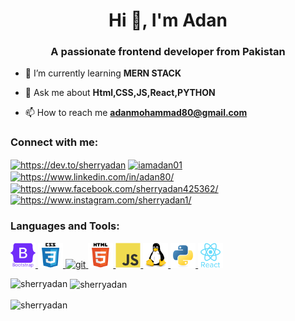 <h1 align="center">Hi 👋, I'm Adan</h1>
<h3 align="center">A passionate frontend developer from Pakistan</h3>

- 🌱 I’m currently learning **MERN STACK**

- 💬 Ask me about **Html,CSS,JS,React,PYTHON**

- 📫 How to reach me **adanmohammad80@gmail.com**

<h3 align="left">Connect with me:</h3>
<p align="left">
<a href="https://dev.to/https://dev.to/sherryadan" target="blank"><img align="center" src="https://raw.githubusercontent.com/rahuldkjain/github-profile-readme-generator/master/src/images/icons/Social/devto.svg" alt="https://dev.to/sherryadan" height="30" width="40" /></a>
<a href="https://twitter.com/iamadan01" target="blank"><img align="center" src="https://raw.githubusercontent.com/rahuldkjain/github-profile-readme-generator/master/src/images/icons/Social/twitter.svg" alt="iamadan01" height="30" width="40" /></a>
<a href="https://linkedin.com/in/https://www.linkedin.com/in/adan80/" target="blank"><img align="center" src="https://raw.githubusercontent.com/rahuldkjain/github-profile-readme-generator/master/src/images/icons/Social/linked-in-alt.svg" alt="https://www.linkedin.com/in/adan80/" height="30" width="40" /></a>
<a href="https://fb.com/https://www.facebook.com/sherryadan425362/" target="blank"><img align="center" src="https://raw.githubusercontent.com/rahuldkjain/github-profile-readme-generator/master/src/images/icons/Social/facebook.svg" alt="https://www.facebook.com/sherryadan425362/" height="30" width="40" /></a>
<a href="https://instagram.com/https://www.instagram.com/sherryadan1/" target="blank"><img align="center" src="https://raw.githubusercontent.com/rahuldkjain/github-profile-readme-generator/master/src/images/icons/Social/instagram.svg" alt="https://www.instagram.com/sherryadan1/" height="30" width="40" /></a>
</p>

<h3 align="left">Languages and Tools:</h3>
<p align="left"> <a href="https://getbootstrap.com" target="_blank" rel="noreferrer"> <img src="https://raw.githubusercontent.com/devicons/devicon/master/icons/bootstrap/bootstrap-plain-wordmark.svg" alt="bootstrap" width="40" height="40"/> </a> <a href="https://www.w3schools.com/css/" target="_blank" rel="noreferrer"> <img src="https://raw.githubusercontent.com/devicons/devicon/master/icons/css3/css3-original-wordmark.svg" alt="css3" width="40" height="40"/> </a> <a href="https://git-scm.com/" target="_blank" rel="noreferrer"> <img src="https://www.vectorlogo.zone/logos/git-scm/git-scm-icon.svg" alt="git" width="40" height="40"/> </a> <a href="https://www.w3.org/html/" target="_blank" rel="noreferrer"> <img src="https://raw.githubusercontent.com/devicons/devicon/master/icons/html5/html5-original-wordmark.svg" alt="html5" width="40" height="40"/> </a> <a href="https://developer.mozilla.org/en-US/docs/Web/JavaScript" target="_blank" rel="noreferrer"> <img src="https://raw.githubusercontent.com/devicons/devicon/master/icons/javascript/javascript-original.svg" alt="javascript" width="40" height="40"/> </a> <a href="https://www.linux.org/" target="_blank" rel="noreferrer"> <img src="https://raw.githubusercontent.com/devicons/devicon/master/icons/linux/linux-original.svg" alt="linux" width="40" height="40"/> </a> <a href="https://www.python.org" target="_blank" rel="noreferrer"> <img src="https://raw.githubusercontent.com/devicons/devicon/master/icons/python/python-original.svg" alt="python" width="40" height="40"/> </a> <a href="https://reactjs.org/" target="_blank" rel="noreferrer"> <img src="https://raw.githubusercontent.com/devicons/devicon/master/icons/react/react-original-wordmark.svg" alt="react" width="40" height="40"/> </a> </p>

<p><img align="left" src="https://github-readme-stats.vercel.app/api/top-langs?username=sherryadan&show_icons=true&locale=en&layout=compact" alt="sherryadan" /></p>

<p>&nbsp;<img align="center" src="https://github-readme-stats.vercel.app/api?username=sherryadan&show_icons=true&locale=en" alt="sherryadan" /></p>

<p><img align="center" src="https://github-readme-streak-stats.herokuapp.com/?user=sherryadan&" alt="sherryadan" /></p>
